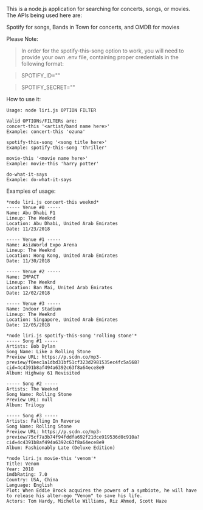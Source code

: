 This is a node.js application for searching for concerts, songs, or movies. The APIs being used here are:

Spotify for songs, Bands in Town for concerts, and OMDB for movies

Please Note:

>In order for the spotify-this-song option to work, you will need to provide your own .env file, containing proper credentials in the following format:

>SPOTIFY_ID=""

>SPOTIFY_SECRET=""


How to use it:
```
Usage: node liri.js OPTION FILTER

Valid OPTIONs/FILTERs are:
concert-this '<artist/band name here>'
Example: concert-this 'ozuna'

spotify-this-song '<song title here>'
Example: spotify-this-song 'thriller'

movie-this '<movie name here>'
Example: movie-this 'harry potter'

do-what-it-says
Example: do-what-it-says
```

Examples of usage:
```
*node liri.js concert-this weeknd*
----- Venue #0 -----
Name: Abu Dhabi F1
Lineup: The Weeknd
Location: Abu Dhabi, United Arab Emirates
Date: 11/23/2018

----- Venue #1 -----
Name: AsiaWorld Expo Arena
Lineup: The Weeknd
Location: Hong Kong, United Arab Emirates
Date: 11/30/2018

----- Venue #2 -----
Name: IMPACT
Lineup: The Weeknd
Location: Ban Mai, United Arab Emirates
Date: 12/02/2018

----- Venue #3 -----
Name: Indoor Stadium
Lineup: The Weeknd
Location: Singapore, United Arab Emirates
Date: 12/05/2018
```

```
*node liri.js spotify-this-song 'rolling stone'*
----- Song #1 -----
Artists: Bob Dylan
Song Name: Like a Rolling Stone
Preview URL: https://p.scdn.co/mp3-preview/f0eec1a1dbd31bf51cf323d2981535ec4fc5a568?cid=4c4391b8af494a6392c63f8a64ece8e9
Album: Highway 61 Revisited

----- Song #2 -----
Artists: The Weeknd
Song Name: Rolling Stone
Preview URL: null
Album: Trilogy

----- Song #3 -----
Artists: Falling In Reverse
Song Name: Rolling Stone
Preview URL: https://p.scdn.co/mp3-preview/75cf7a3b74f94fddfa692f21dce919536d0c910a?cid=4c4391b8af494a6392c63f8a64ece8e9
Album: Fashionably Late (Deluxe Edition)
```

```
*node liri.js movie-this 'venom'*
Title: Venom
Year: 2018
imdbRating: 7.0
Country: USA, China
Language: English
Plot: When Eddie Brock acquires the powers of a symbiote, he will have to release his alter-ego "Venom" to save his life.
Actors: Tom Hardy, Michelle Williams, Riz Ahmed, Scott Haze
```

